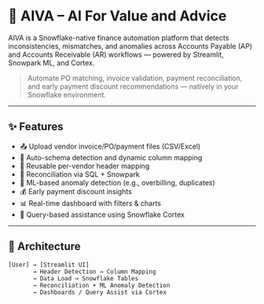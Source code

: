 # 🤖 AIVA – AI For Value and Advice

AIVA is a Snowflake-native finance automation platform that detects inconsistencies, mismatches, and anomalies across Accounts Payable (AP) and Accounts Receivable (AR) workflows — powered by Streamlit, Snowpark ML, and Cortex.

> Automate PO matching, invoice validation, payment reconciliation, and early payment discount recommendations — natively in your Snowflake environment.

---

## ✨ Features

- 📤 Upload vendor invoice/PO/payment files (CSV/Excel)
- 🧠 Auto-schema detection and dynamic column mapping
- 🔁 Reusable per-vendor header mapping
- 🧾 Reconciliation via SQL + Snowpark
- 🤖 ML-based anomaly detection (e.g., overbilling, duplicates)
- 💰 Early payment discount insights
- 📊 Real-time dashboard with filters & charts
- 💬 Query-based assistance using Snowflake Cortex

---

## 🧱 Architecture

```text
[User] → [Streamlit UI] 
       → Header Detection → Column Mapping 
       → Data Load → Snowflake Tables
       → Reconciliation + ML Anomaly Detection
       → Dashboards / Query Assist via Cortex
```



